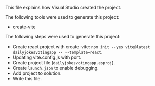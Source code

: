 This file explains how Visual Studio created the project.

The following tools were used to generate this project:
- create-vite

The following steps were used to generate this project:
- Create react project with create-vite: `npm init --yes vite@latest dailyjokesvotingapp -- --template=react`.
- Updating vite.config.js with port.
- Create project file (`dailyjokesvotingapp.esproj`).
- Create `launch.json` to enable debugging.
- Add project to solution.
- Write this file.
